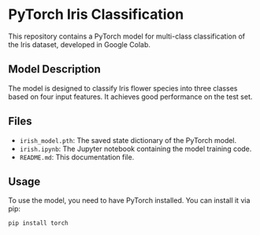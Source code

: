 # PyTorch Iris Classification

This repository contains a PyTorch model for multi-class classification of the Iris dataset, developed in Google Colab.

## Model Description

The model is designed to classify Iris flower species into three classes based on four input features. It achieves good performance on the test set.

## Files

- `irish_model.pth`: The saved state dictionary of the PyTorch model.
- `irish.ipynb`: The Jupyter notebook containing the model training code.
- `README.md`: This documentation file.

## Usage

To use the model, you need to have PyTorch installed. You can install it via pip:

```bash
pip install torch
